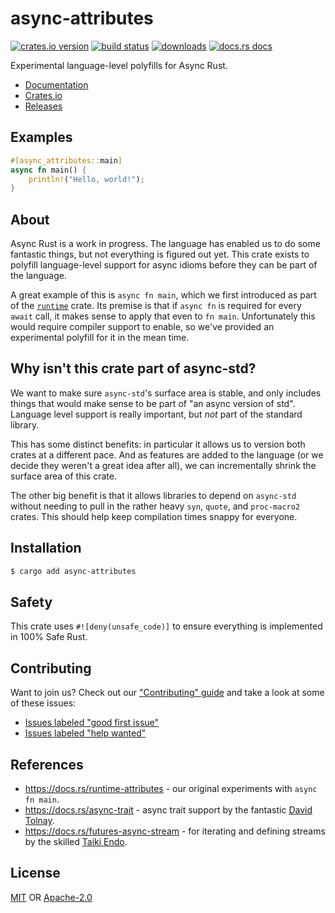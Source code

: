 # async-attributes
[![crates.io version][1]][2] [![build status][3]][4]
[![downloads][5]][6] [![docs.rs docs][7]][8]

Experimental language-level polyfills for Async Rust.

- [Documentation][8]
- [Crates.io][2]
- [Releases][releases]

## Examples

```rust
#[async_attributes::main]
async fn main() {
    println!("Hello, world!");
}
```

## About

Async Rust is a work in progress. The language has enabled us to do some
fantastic things, but not everything is figured out yet. This crate exists
to polyfill language-level support for async idioms before they can be part
of the language.

A great example of this is `async fn main`, which we first introduced as
part of the [`runtime`](https://docs.rs/runtime/0.3.0-alpha.7/runtime/) crate.
Its premise is that if `async fn` is required for every `await` call, it
makes sense to apply that even to `fn main`. Unfortunately this would
require compiler support to enable, so we've provided an experimental
polyfill for it in the mean time.

## Why isn't this crate part of async-std?

We want to make sure `async-std`'s surface area is stable, and only includes
things that would make sense to be part of "an async version of std".
Language level support is really important, but _not_ part of the standard
library.

This has some distinct benefits: in particular it allows us to
version both crates at a different pace. And as features are added to the
language (or we decide they weren't a great idea after all), we can
incrementally shrink the surface area of this crate.

The other big benefit is that it allows libraries to depend on `async-std`
without needing to pull in the rather heavy `syn`, `quote`, and
`proc-macro2` crates. This should help keep compilation times snappy for
everyone.

## Installation

```sh
$ cargo add async-attributes
```

## Safety
This crate uses ``#![deny(unsafe_code)]`` to ensure everything is implemented in
100% Safe Rust.

## Contributing
Want to join us? Check out our ["Contributing" guide][contributing] and take a
look at some of these issues:

- [Issues labeled "good first issue"][good-first-issue]
- [Issues labeled "help wanted"][help-wanted]

## References
- https://docs.rs/runtime-attributes - our original experiments with
  `async fn main`.
- https://docs.rs/async-trait - async trait support by the fantastic
  [David Tolnay](https://github.com/dtolnay/).
- https://docs.rs/futures-async-stream - for iterating and defining streams by
  the skilled [Taiki Endo](https://github.com/taiki-e/).

## License
[MIT](./LICENSE-MIT) OR [Apache-2.0](./LICENSE-APACHE)

[1]: https://img.shields.io/crates/v/async-attributes.svg?style=flat-square
[2]: https://crates.io/crates/async-attributes
[3]: https://travis-ci.com/async-rs/async-attributes.svg?branch=master
[4]: https://travis-ci.com/async-rs/async-attributes
[5]: https://img.shields.io/crates/d/async-attributes.svg?style=flat-square
[6]: https://crates.io/crates/async-attributes
[7]: https://img.shields.io/badge/docs-latest-blue.svg?style=flat-square
[8]: https://docs.rs/async-attributes

[releases]: https://github.com/async-rs/async-attributes/releases
[contributing]: https://github.com/async-rs/async-attributes/blob/master.github/CONTRIBUTING.md
[good-first-issue]: https://github.com/async-rs/async-attributes/labels/good%20first%20issue
[help-wanted]: https://github.com/async-rs/async-attributes/labels/help%20wanted
